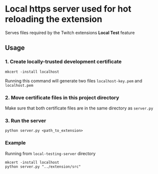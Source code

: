 # Local https server used for hot reloading the extension 
Serves files required by the Twitch extensions **Local Test** feature


## Usage

### 1. Create locally-trusted development certificate
```
mkcert -install localhost
```
Running this command will generate two files `localhost-key.pem` and `localhost.pem`

### 2. Move certificate files in this project directory
Make sure that both certificate files are in the same directory as `server.py`

### 3. Run the server
```
python server.py <path_to_extension>
```

### Example

Running from `local-testing-server` directory

```
mkcert -install localhost
python server.py "../extension/src"
```
